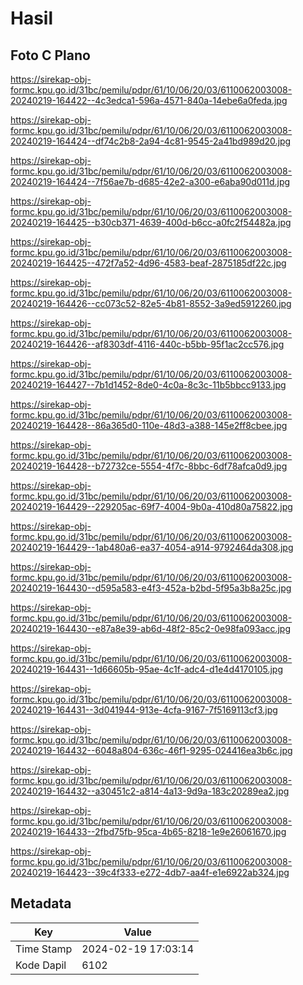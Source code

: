 # Hasil

## Foto C Plano

https://sirekap-obj-formc.kpu.go.id/31bc/pemilu/pdpr/61/10/06/20/03/6110062003008-20240219-164422--4c3edca1-596a-4571-840a-14ebe6a0feda.jpg

https://sirekap-obj-formc.kpu.go.id/31bc/pemilu/pdpr/61/10/06/20/03/6110062003008-20240219-164424--df74c2b8-2a94-4c81-9545-2a41bd989d20.jpg

https://sirekap-obj-formc.kpu.go.id/31bc/pemilu/pdpr/61/10/06/20/03/6110062003008-20240219-164424--7f56ae7b-d685-42e2-a300-e6aba90d011d.jpg

https://sirekap-obj-formc.kpu.go.id/31bc/pemilu/pdpr/61/10/06/20/03/6110062003008-20240219-164425--b30cb371-4639-400d-b6cc-a0fc2f54482a.jpg

https://sirekap-obj-formc.kpu.go.id/31bc/pemilu/pdpr/61/10/06/20/03/6110062003008-20240219-164425--472f7a52-4d96-4583-beaf-2875185df22c.jpg

https://sirekap-obj-formc.kpu.go.id/31bc/pemilu/pdpr/61/10/06/20/03/6110062003008-20240219-164426--cc073c52-82e5-4b81-8552-3a9ed5912260.jpg

https://sirekap-obj-formc.kpu.go.id/31bc/pemilu/pdpr/61/10/06/20/03/6110062003008-20240219-164426--af8303df-4116-440c-b5bb-95f1ac2cc576.jpg

https://sirekap-obj-formc.kpu.go.id/31bc/pemilu/pdpr/61/10/06/20/03/6110062003008-20240219-164427--7b1d1452-8de0-4c0a-8c3c-11b5bbcc9133.jpg

https://sirekap-obj-formc.kpu.go.id/31bc/pemilu/pdpr/61/10/06/20/03/6110062003008-20240219-164428--86a365d0-110e-48d3-a388-145e2ff8cbee.jpg

https://sirekap-obj-formc.kpu.go.id/31bc/pemilu/pdpr/61/10/06/20/03/6110062003008-20240219-164428--b72732ce-5554-4f7c-8bbc-6df78afca0d9.jpg

https://sirekap-obj-formc.kpu.go.id/31bc/pemilu/pdpr/61/10/06/20/03/6110062003008-20240219-164429--229205ac-69f7-4004-9b0a-410d80a75822.jpg

https://sirekap-obj-formc.kpu.go.id/31bc/pemilu/pdpr/61/10/06/20/03/6110062003008-20240219-164429--1ab480a6-ea37-4054-a914-9792464da308.jpg

https://sirekap-obj-formc.kpu.go.id/31bc/pemilu/pdpr/61/10/06/20/03/6110062003008-20240219-164430--d595a583-e4f3-452a-b2bd-5f95a3b8a25c.jpg

https://sirekap-obj-formc.kpu.go.id/31bc/pemilu/pdpr/61/10/06/20/03/6110062003008-20240219-164430--e87a8e39-ab6d-48f2-85c2-0e98fa093acc.jpg

https://sirekap-obj-formc.kpu.go.id/31bc/pemilu/pdpr/61/10/06/20/03/6110062003008-20240219-164431--1d66605b-95ae-4c1f-adc4-d1e4d4170105.jpg

https://sirekap-obj-formc.kpu.go.id/31bc/pemilu/pdpr/61/10/06/20/03/6110062003008-20240219-164431--3d041944-913e-4cfa-9167-7f5169113cf3.jpg

https://sirekap-obj-formc.kpu.go.id/31bc/pemilu/pdpr/61/10/06/20/03/6110062003008-20240219-164432--6048a804-636c-46f1-9295-024416ea3b6c.jpg

https://sirekap-obj-formc.kpu.go.id/31bc/pemilu/pdpr/61/10/06/20/03/6110062003008-20240219-164432--a30451c2-a814-4a13-9d9a-183c20289ea2.jpg

https://sirekap-obj-formc.kpu.go.id/31bc/pemilu/pdpr/61/10/06/20/03/6110062003008-20240219-164433--2fbd75fb-95ca-4b65-8218-1e9e26061670.jpg

https://sirekap-obj-formc.kpu.go.id/31bc/pemilu/pdpr/61/10/06/20/03/6110062003008-20240219-164423--39c4f333-e272-4db7-aa4f-e1e6922ab324.jpg


## Metadata

| Key        | Value               |
| ---------- | ------------------- |
| Time Stamp | 2024-02-19 17:03:14 |
| Kode Dapil | 6102                |



